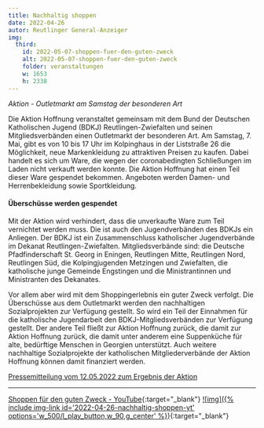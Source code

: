 ```yaml
---
title: Nachhaltig shoppen
date: 2022-04-26
autor: Reutlinger General-Anzeiger
img:
  third:
    id: 2022-05-07-shoppen-fuer-den-guten-zweck
    alt: 2022-05-07-shoppen-fuer-den-guten-zweck
    folder: veranstaltungen
    w: 1653
    h: 2338
---
```

_Aktion - Outletmarkt am Samstag der besonderen Art_

<!--mehr-->

Die Aktion Hoffnung veranstaltet gemeinsam mit dem Bund der Deutschen Katholischen Jugend (BDKJ) Reutlingen-Zwiefalten und seinen Mitgliedsverbänden einen Outletmarkt der besonderen Art. Am Samstag, 7. Mai, gibt es von 10 bis 17 Uhr im Kolpinghaus in der Liststraße 26 die Möglichkeit, neue Markenkleidung zu attraktiven Preisen zu kaufen. Dabei handelt es sich um Ware, die wegen der coronabedingten Schließungen im Laden nicht verkauft werden konnte. Die Aktion Hoffnung hat einen Teil dieser Ware gespendet bekommen. Angeboten werden Damen- und Herrenbekleidung sowie Sportkleidung.

#### Überschüsse werden gespendet

Mit der Aktion wird verhindert, dass die unverkaufte Ware zum Teil vernichtet werden muss. Die ist auch den Jugendverbänden des BDKJs ein Anliegen. Der BDKJ ist ein Zusammenschluss katholischer Jugendverbände im Dekanat Reutlingen-Zwiefalten. Mitgliedsverbände sind: die Deutsche Pfadfinderschaft St. Georg in Eningen, Reutlingen Mitte, Reutlingen Nord, Reutlingen Süd, die Kolpingjugenden Metzingen und Zwiefalten, die katholische junge Gemeinde Engstingen und die Ministrantinnen und Ministranten des Dekanates.

Vor allem aber wird mit dem Shoppingerlebnis ein guter Zweck verfolgt. Die Überschüsse aus dem Outletmarkt werden den nachhaltigen Sozialprojekten zur Verfügung gestellt. So wird ein Teil der Einnahmen für die katholische Jugendarbeit den BDKJ-Mitgliedsverbänden zur Verfügung gestellt. Der andere Teil fließt zur Aktion Hoffnung zurück, die damit zur Aktion Hoffnung zurück, die damit unter anderem eine Suppenküche für alte, bedürftige Menschen in Georgien unterstützt. Auch weitere nachhaltige Sozialprojekte der katholischen Mitgliederverbände der Aktion Hoffnung können damit finanziert werden.

<div class="alert alert-success" role="alert">
  <a href="{% include img-link id='2022-04-26-nachhaltig-shoppen-pressemitteilung.pdf'%}">Pressemitteilung vom 12.05.2022 zum Ergebnis der Aktion</a>
</div>

---

<!-- prettier-ignore -->
[Shoppen für den guten Zweck - YouTube](https://www.youtube.com/watch?v=ZDw5VZFN7dQ){:target="_blank"}
[![img]({% include img-link id='2022-04-26-nachhaltig-shoppen-yt' options='w_500/l_play_button,w_90,g_center' %})](https://www.youtube.com/watch?v=ZDw5VZFN7dQ){:target="_blank"}
